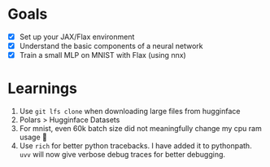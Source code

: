 # Goals
- [x] Set up your JAX/Flax environment
- [x] Understand the basic components of a neural network
- [x] Train a small MLP on MNIST with Flax (using nnx)

# Learnings
1. Use `git lfs clone` when downloading large files from hugginface
2. Polars > Hugginface Datasets
3. For mnist, even 60k batch size did not meaningfully change my cpu ram usage 🤣
4. Use `rich` for better python tracebacks. I have added it to pythonpath. `uvv` will now give verbose debug traces for better debugging.
